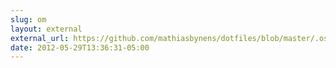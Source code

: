 ```yaml
---
slug: om
layout: external
external_url: https://github.com/mathiasbynens/dotfiles/blob/master/.osx#L43-47
date: 2012-05-29T13:36:31-05:00
---
```

